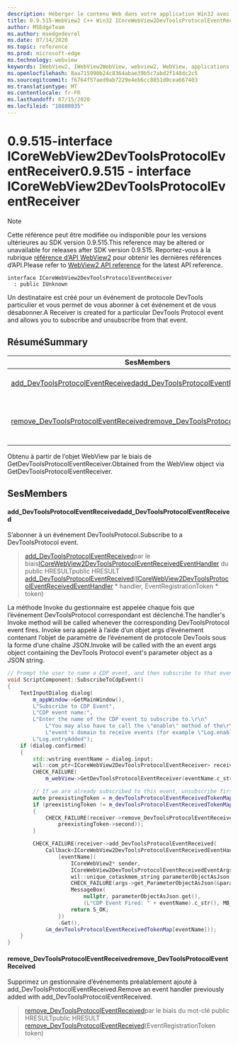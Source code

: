 ```yaml
---
description: Héberger le contenu Web dans votre application Win32 avec le contrôle Microsoft Edge WebView2
title: 0.9.515-WebView2 C++ Win32 ICoreWebView2DevToolsProtocolEventReceiver
author: MSEdgeTeam
ms.author: msedgedevrel
ms.date: 07/14/2020
ms.topic: reference
ms.prod: microsoft-edge
ms.technology: webview
keywords: IWebView2, IWebView2WebView, webview2, WebView, applications Win32, Win32, Edge, ICoreWebView2, ICoreWebView2Controller, contrôle de navigateur, html Edge
ms.openlocfilehash: 8aa715990b24c8364abae39b5c7abd2f148dc2c5
ms.sourcegitcommit: f6764f57aed9ab7229e4eb6cc8851d0cea667403
ms.translationtype: MT
ms.contentlocale: fr-FR
ms.lasthandoff: 07/15/2020
ms.locfileid: "10880835"
---
```

# <span data-ttu-id="84557-104">0.9.515-interface ICoreWebView2DevToolsProtocolEventReceiver</span><span class="sxs-lookup"><span data-stu-id="84557-104">0.9.515 - interface ICoreWebView2DevToolsProtocolEventReceiver</span></span> 

> [!NOTE]
> <span data-ttu-id="84557-105">Cette référence peut être modifiée ou indisponible pour les versions ultérieures au SDK version 0.9.515.</span><span class="sxs-lookup"><span data-stu-id="84557-105">This reference may be altered or unavailable for releases after SDK version 0.9.515.</span></span> <span data-ttu-id="84557-106">Reportez-vous à la rubrique [référence d’API WebView2](../../../webview2-api-reference.md) pour obtenir les dernières références d’API.</span><span class="sxs-lookup"><span data-stu-id="84557-106">Please refer to [WebView2 API reference](../../../webview2-api-reference.md) for the latest API reference.</span></span>

```
interface ICoreWebView2DevToolsProtocolEventReceiver
  : public IUnknown
```

<span data-ttu-id="84557-107">Un destinataire est créé pour un événement de protocole DevTools particulier et vous permet de vous abonner à cet événement et de vous désabonner.</span><span class="sxs-lookup"><span data-stu-id="84557-107">A Receiver is created for a particular DevTools Protocol event and allows you to subscribe and unsubscribe from that event.</span></span>

## <span data-ttu-id="84557-108">Résumé</span><span class="sxs-lookup"><span data-stu-id="84557-108">Summary</span></span>

 <span data-ttu-id="84557-109">Ses</span><span class="sxs-lookup"><span data-stu-id="84557-109">Members</span></span>                        | <span data-ttu-id="84557-110">Descriptions</span><span class="sxs-lookup"><span data-stu-id="84557-110">Descriptions</span></span>
--------------------------------|---------------------------------------------
[<span data-ttu-id="84557-111">add_DevToolsProtocolEventReceived</span><span class="sxs-lookup"><span data-stu-id="84557-111">add_DevToolsProtocolEventReceived</span></span>](#add_devtoolsprotocoleventreceived) | <span data-ttu-id="84557-112">S’abonner à un événement DevToolsProtocol.</span><span class="sxs-lookup"><span data-stu-id="84557-112">Subscribe to a DevToolsProtocol event.</span></span>
[<span data-ttu-id="84557-113">remove_DevToolsProtocolEventReceived</span><span class="sxs-lookup"><span data-stu-id="84557-113">remove_DevToolsProtocolEventReceived</span></span>](#remove_devtoolsprotocoleventreceived) | <span data-ttu-id="84557-114">Supprimez un gestionnaire d’événements préalablement ajouté à add_DevToolsProtocolEventReceived.</span><span class="sxs-lookup"><span data-stu-id="84557-114">Remove an event handler previously added with add_DevToolsProtocolEventReceived.</span></span>

<span data-ttu-id="84557-115">Obtenu à partir de l’objet WebView par le biais de GetDevToolsProtocolEventReceiver.</span><span class="sxs-lookup"><span data-stu-id="84557-115">Obtained from the WebView object via GetDevToolsProtocolEventReceiver.</span></span>

## <span data-ttu-id="84557-116">Ses</span><span class="sxs-lookup"><span data-stu-id="84557-116">Members</span></span>

#### <span data-ttu-id="84557-117">add_DevToolsProtocolEventReceived</span><span class="sxs-lookup"><span data-stu-id="84557-117">add_DevToolsProtocolEventReceived</span></span> 

<span data-ttu-id="84557-118">S’abonner à un événement DevToolsProtocol.</span><span class="sxs-lookup"><span data-stu-id="84557-118">Subscribe to a DevToolsProtocol event.</span></span>

> <span data-ttu-id="84557-119">[add_DevToolsProtocolEventReceived](#add_devtoolsprotocoleventreceived)par le biais[ICoreWebView2DevToolsProtocolEventReceivedEventHandler](icorewebview2devtoolsprotocoleventreceivedeventhandler.md) du public HRESULT</span><span class="sxs-lookup"><span data-stu-id="84557-119">public HRESULT [add_DevToolsProtocolEventReceived](#add_devtoolsprotocoleventreceived)([ICoreWebView2DevToolsProtocolEventReceivedEventHandler](icorewebview2devtoolsprotocoleventreceivedeventhandler.md) \* handler, EventRegistrationToken \* token)</span></span>

<span data-ttu-id="84557-120">La méthode Invoke du gestionnaire est appelée chaque fois que l’événement DevToolsProtocol correspondant est déclenché.</span><span class="sxs-lookup"><span data-stu-id="84557-120">The handler's Invoke method will be called whenever the corresponding DevToolsProtocol event fires.</span></span> <span data-ttu-id="84557-121">Invoke sera appelé à l’aide d’un objet args d’événement contenant l’objet de paramètre de l’événement de protocole DevTools sous la forme d’une chaîne JSON.</span><span class="sxs-lookup"><span data-stu-id="84557-121">Invoke will be called with the an event args object containing the DevTools Protocol event's parameter object as a JSON string.</span></span>

```cpp
// Prompt the user to name a CDP event, and then subscribe to that event.
void ScriptComponent::SubscribeToCdpEvent()
{
    TextInputDialog dialog(
        m_appWindow->GetMainWindow(),
        L"Subscribe to CDP Event",
        L"CDP event name:",
        L"Enter the name of the CDP event to subscribe to.\r\n"
            L"You may also have to call the \"enable\" method of the\r\n"
            L"event's domain to receive events (for example \"Log.enable\").\r\n",
        L"Log.entryAdded");
    if (dialog.confirmed)
    {
        std::wstring eventName = dialog.input;
        wil::com_ptr<ICoreWebView2DevToolsProtocolEventReceiver> receiver;
        CHECK_FAILURE(
            m_webView->GetDevToolsProtocolEventReceiver(eventName.c_str(), &receiver));

        // If we are already subscribed to this event, unsubscribe first.
        auto preexistingToken = m_devToolsProtocolEventReceivedTokenMap.find(eventName);
        if (preexistingToken != m_devToolsProtocolEventReceivedTokenMap.end())
        {
            CHECK_FAILURE(receiver->remove_DevToolsProtocolEventReceived(
                preexistingToken->second));
        }

        CHECK_FAILURE(receiver->add_DevToolsProtocolEventReceived(
            Callback<ICoreWebView2DevToolsProtocolEventReceivedEventHandler>(
                [eventName](
                    ICoreWebView2* sender,
                    ICoreWebView2DevToolsProtocolEventReceivedEventArgs* args) -> HRESULT {
                    wil::unique_cotaskmem_string parameterObjectAsJson;
                    CHECK_FAILURE(args->get_ParameterObjectAsJson(&parameterObjectAsJson));
                    MessageBox(
                        nullptr, parameterObjectAsJson.get(),
                        (L"CDP Event Fired: " + eventName).c_str(), MB_OK);
                    return S_OK;
                })
                .Get(),
            &m_devToolsProtocolEventReceivedTokenMap[eventName]));
    }
}
```

#### <span data-ttu-id="84557-122">remove_DevToolsProtocolEventReceived</span><span class="sxs-lookup"><span data-stu-id="84557-122">remove_DevToolsProtocolEventReceived</span></span> 

<span data-ttu-id="84557-123">Supprimez un gestionnaire d’événements préalablement ajouté à add_DevToolsProtocolEventReceived.</span><span class="sxs-lookup"><span data-stu-id="84557-123">Remove an event handler previously added with add_DevToolsProtocolEventReceived.</span></span>

> <span data-ttu-id="84557-124">[remove_DevToolsProtocolEventReceived](#remove_devtoolsprotocoleventreceived)par le biais du mot-clé public HRESULT</span><span class="sxs-lookup"><span data-stu-id="84557-124">public HRESULT [remove_DevToolsProtocolEventReceived](#remove_devtoolsprotocoleventreceived)(EventRegistrationToken token)</span></span>

